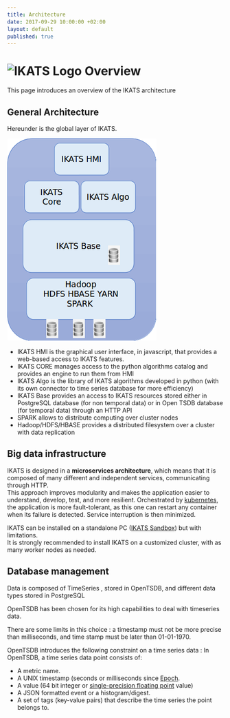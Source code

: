 ```yaml
---
title: Architecture
date: 2017-09-29 10:00:00 +02:00
layout: default
published: true
---
```


![IKATS Logo](https://ikats.github.io/img/Logo-ikats-icon.png) Overview
=============

This page introduces an overview of the IKATS architecture


General Architecture
--------

Hereunder is the global layer of IKATS.

![IKATS software layer](img/Ikats_overview.png)

* IKATS HMI is the graphical user interface, in javascript, that provides a web-based access to IKATS features.
* IKATS CORE manages access to the python algorithms catalog and provides an engine to run them from HMI
* IKATS Algo is the library of IKATS algorithms developed in python (with its own connector to time series database for more efficiency)
* IKATS Base provides an access to IKATS resources stored either in PostgreSQL database (for non temporal data) or in Open TSDB database (for temporal data) through an HTTP API
* SPARK allows to distribute computing over cluster nodes
* Hadoop/HDFS/HBASE provides a distributed filesystem over a cluster with data replication


Big data infrastructure
-------

IKATS is designed in a **microservices architecture**, which means that it is composed of many different and independent services, communicating through HTTP.  
This approach improves modularity and makes the application easier to understand, develop, test, and more resilient.
Orchestrated by [kubernetes](https://kubernetes.io/), the application is more fault-tolerant, as this one can restart any container when its failure is detected. Service interruption is then minimized.

IKATS can be installed on a standalone PC ([IKATS Sandbox](https://github.com/IKATS/ikats-sandbox)) but with limitations.  
It is strongly recommended to install IKATS on a customized cluster, with as many worker nodes as needed.


Database management
--------
Data is composed of TimeSeries , stored in OpenTSDB, and different data types stored in PostgreSQL

OpenTSDB has been chosen for its high capabilities to deal with timeseries data.

There are some limits in this choice : a timestamp must not be more precise than milliseconds, and time stamp must be later than 01-01-1970.

OpenTSDB introduces the following constraint on a time series data :
In OpenTSDB, a time series data point consists of:

- A metric name.
- A UNIX timestamp (seconds or milliseconds since [Epoch](http://en.wikipedia.org/wiki/Unix_epoch).
- A value (64 bit integer or [single-precision floating point](http://opentsdb.net/docs/build/html/user_guide/writing.html) value)
- A JSON formatted event or a histogram/digest.
- A set of tags (key-value pairs) that describe the time series the point belongs to.
